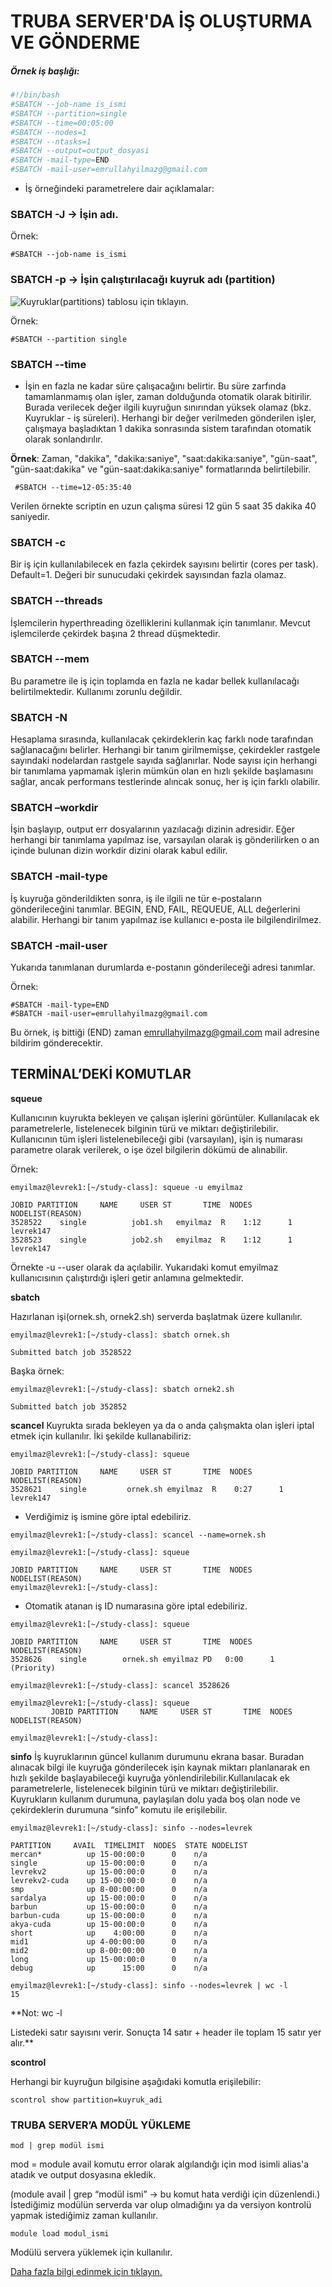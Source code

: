 # TRUBA SERVER'DA İŞ OLUŞTURMA VE GÖNDERME

##### Örnek iş başlığı:
```bash
#!/bin/bash
#SBATCH --job-name is_ismi
#SBATCH --partition=single
#SBATCH --time=00:05:00
#SBATCH --nodes=1
#SBATCH --ntasks=1
#SBATCH --output=output_dosyasi
#SBATCH -mail-type=END
#SBATCH -mail-user=emrullahyilmazg@gmail.com
```

- İş örneğindeki parametrelere dair açıklamalar:

### SBATCH -J → İşin adı.

Örnek:

```#SBATCH --job-name is_ismi```

### SBATCH -p -> İşin çalıştırılacağı kuyruk adı (partition)

![Kuyruklar(partitions) tablosu için tıklayın.](https://github.com/isinaltinkaya/truba/raw/master/Images/partitions.png)



Örnek:

```#SBATCH --partition single```

### SBATCH --time
- İşin en fazla ne kadar süre çalışacağını belirtir. Bu süre zarfında tamamlanmamış olan işler, zaman dolduğunda otomatik olarak bitirilir. Burada verilecek değer ilgili kuyruğun sınırından yüksek olamaz (bkz. Kuyruklar - iş süreleri). Herhangi bir değer verilmeden gönderilen işler, çalışmaya başladıktan 1 dakika sonrasında sistem tarafından otomatik olarak sonlandırılır.

**Örnek**:
Zaman, "dakika", "dakika:saniye", "saat:dakika:saniye", "gün-saat", "gün-saat:dakika" ve "gün-saat:dakika:saniye" formatlarında belirtilebilir.

``` #SBATCH --time=12-05:35:40``` 

Verilen örnekte scriptin en uzun çalışma süresi 12 gün 5 saat 35 dakika 40 saniyedir.

### SBATCH -c

Bir iş için kullanılabilecek en fazla çekirdek sayısını belirtir (cores per task). Default=1. Değeri bir sunucudaki çekirdek sayısından fazla olamaz.

### SBATCH --threads
İşlemcilerin hyperthreading özelliklerini kullanmak için tanımlanır. Mevcut işlemcilerde çekirdek başına 2 thread düşmektedir.

### SBATCH --mem
Bu parametre ile iş için toplamda en fazla ne kadar bellek kullanılacağı belirtilmektedir. Kullanımı zorunlu değildir.

### SBATCH -N
Hesaplama sırasında, kullanılacak çekirdeklerin kaç farklı node tarafından sağlanacağını belirler. Herhangi bir tanım girilmemişse, çekirdekler rastgele sayındaki nodelardan rastgele sayıda sağlanırlar. Node sayısı için herhangi bir tanımlama yapmamak işlerin mümkün olan en hızlı şekilde başlamasını sağlar, ancak performans testlerinde alıncak sonuç, her iş için farklı olabilir.

### SBATCH –workdir
İşin başlayıp, output err dosyalarının yazılacağı dizinin adresidir. Eğer herhangi bir tanımlama yapılmaz ise, varsayılan olarak iş gönderilirken o an içinde bulunan dizin workdir dizini olarak kabul edilir.

### SBATCH -mail-type
İş kuyruğa gönderildikten sonra, iş ile ilgili ne tür e-postaların gönderileceğini tanımlar. BEGIN, END, FAIL, REQUEUE, ALL değerlerini alabilir. Herhangi bir tanım yapılmaz ise kullanıcı e-posta ile bilgilendirilmez.

### SBATCH -mail-user
Yukarıda tanımlanan durumlarda e-postanın gönderileceği adresi tanımlar.

Örnek:
```
#SBATCH -mail-type=END
#SBATCH -mail-user=emrullahyilmazg@gmail.com
```

Bu örnek, iş bittiği (END) zaman emrullahyilmazg@gmail.com mail adresine bildirim gönderecektir.

   ## TERMİNAL’DEKİ KOMUTLAR

**squeue**

Kullanıcının kuyrukta bekleyen ve çalışan işlerini görüntüler. Kullanılacak ek parametrelerle, listelenecek bilginin türü ve miktarı değiştirilebilir. Kullanıcının tüm işleri listelenebileceği gibi (varsayılan), işin iş numarası parametre olarak verilerek, o işe özel bilgilerin dökümü de alınabilir.

Örnek:

```
emyilmaz@levrek1:[~/study-class]: squeue -u emyilmaz
```

```
JOBID PARTITION     NAME     USER ST       TIME  NODES NODELIST(REASON)
3528522    single          job1.sh   emyilmaz  R    1:12      1 		levrek147
3528523    single          job2.sh   emyilmaz  R    1:12      1 		levrek147
```

Örnekte -u --user olarak da açılabilir. Yukarıdaki komut emyilmaz kullanıcısının çalıştırdığı işleri getir anlamına gelmektedir.

**sbatch**

Hazırlanan işi(ornek.sh, ornek2.sh) serverda başlatmak üzere kullanılır.
```
emyilmaz@levrek1:[~/study-class]: sbatch ornek.sh
```

```
Submitted batch job 3528522
```

Başka örnek:

```
emyilmaz@levrek1:[~/study-class]: sbatch ornek2.sh
```

```
Submitted batch job 352852
```

**scancel** 
Kuyrukta sırada bekleyen ya da o anda çalışmakta olan işleri iptal etmek için kullanılır. İki şekilde kullanabiliriz: 

```
emyilmaz@levrek1:[~/study-class]: squeue
```

```
JOBID PARTITION     NAME     USER ST       TIME  NODES NODELIST(REASON)
3528621    single 		  ornek.sh emyilmaz  R    0:27      1 			levrek147
```

- Verdiğimiz iş ismine göre iptal edebiliriz.

```
emyilmaz@levrek1:[~/study-class]: scancel --name=ornek.sh
```

```
emyilmaz@levrek1:[~/study-class]: squeue
```

```
JOBID PARTITION     NAME     USER ST       TIME  NODES NODELIST(REASON)
emyilmaz@levrek1:[~/study-class]:
```

- Otomatik atanan iş ID numarasına göre iptal edebiliriz.

```
emyilmaz@levrek1:[~/study-class]: squeue
```

```
JOBID PARTITION     NAME     USER ST       TIME  NODES NODELIST(REASON)
3528626    single        ornek.sh emyilmaz PD   0:00      1         (Priority)
```

```
emyilmaz@levrek1:[~/study-class]: scancel 3528626
```

```
emyilmaz@levrek1:[~/study-class]: squeue
         JOBID PARTITION     NAME     USER ST       TIME  NODES NODELIST(REASON)

emyilmaz@levrek1:[~/study-class]:
```

**sinfo**
İş kuyruklarının güncel kullanım durumunu ekrana basar. Buradan alınacak bilgi ile kuyruğa gönderilecek işin kaynak miktarı planlanarak en hızlı şekilde başlayabileceği kuyruğa yönlendirilebilir.Kullanılacak ek parametrelerle, listelenecek bilginin türü ve miktarı değiştirilebilir.
Kuyrukların kullanım durumuna, paylaşılan dolu yada boş olan node ve çekirdeklerin durumuna “sinfo” komutu ile erişilebilir.

```
emyilmaz@levrek1:[~/study-class]: sinfo --nodes=levrek
```

``` 
PARTITION     AVAIL  TIMELIMIT  NODES  STATE NODELIST
mercan*          up 15-00:00:0      0    n/a 
single           up 15-00:00:0      0    n/a 
levrekv2         up 15-00:00:0      0    n/a 
levrekv2-cuda    up 15-00:00:0      0    n/a 
smp              up 8-00:00:00      0    n/a 
sardalya         up 15-00:00:0      0    n/a 
barbun           up 15-00:00:0      0    n/a 
barbun-cuda      up 15-00:00:0      0    n/a 
akya-cuda        up 15-00:00:0      0    n/a 
short            up    4:00:00      0    n/a 
mid1             up 4-00:00:00      0    n/a 
mid2             up 8-00:00:00      0    n/a 
long             up 15-00:00:0      0    n/a 
debug            up      15:00      0    n/a
```

```
emyilmaz@levrek1:[~/study-class]: sinfo --nodes=levrek | wc -l
15
```

**Not: wc -l 

   Listedeki satır sayısını verir. Sonuçta 14 satır + header ile toplam 15 satır yer alır.**

**scontrol**

Herhangi bir kuyruğun bilgisine aşağıdaki komutla erişilebilir:

```
scontrol show partition=kuyruk_adi
```

### TRUBA SERVER’A MODÜL YÜKLEME

```
mod | grep modül ismi
```

mod = module avail komutu error olarak algılandığı için mod isimli alias'a atadık ve output dosyasına ekledik.

(module avail | grep “modül ismi” → bu komut hata verdiği için düzenlendi.) İstediğimiz modülün serverda var olup olmadığını ya da versiyon kontrolü yapmak istediğimiz zaman kullanılır.

```
module load modul_ismi
```

Modülü servera yüklemek için kullanılır.

[Daha fazla bilgi edinmek için tıklayın.](http://wiki.truba.gov.tr/index.php/TRUBA-levrek)
